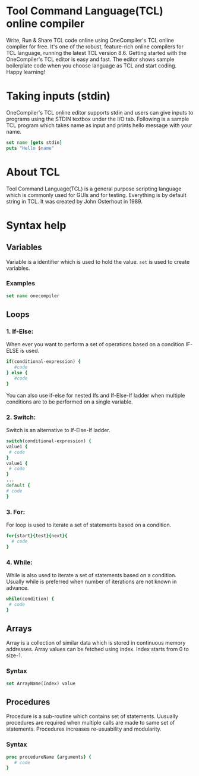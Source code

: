 # Tool Command Language(TCL) online compiler

Write, Run & Share TCL code online using OneCompiler's TCL online compiler for free. It's one of the robust, feature-rich online compilers for TCL language, running the latest TCL version 8.6. Getting started with the OneCompiler's TCL editor is easy and fast. The editor shows sample boilerplate code when you choose language as TCL and start coding. Happy learning!

# Taking inputs (stdin)
OneCompiler's TCL online editor supports stdin and users can give inputs to programs using the STDIN textbox under the I/O tab. Following is a sample TCL program which takes name as input and prints hello message with your name.

```tcl
set name [gets stdin]
puts "Hello $name"
```
# About TCL

Tool Command Language(TCL) is a general purpose scripting language which is commonly used for GUIs and for testing. Everything is by default string in TCL. It was created by John Osterhout in 1989.


# Syntax help

## Variables

Variable is a identifier which is used to hold the value. `set` is used to create variables.

### Examples

```tcl
set name onecompiler
```

## Loops

### 1. If-Else:

When ever you want to perform a set of operations based on a condition IF-ELSE is used.

```tcl
if(conditional-expression) {
   #code
} else {
   #code
}
```

You can also use if-else for nested Ifs and If-Else-If ladder when multiple conditions are to be performed on a single variable.

### 2. Switch:

Switch is an alternative to If-Else-If ladder.

```tcl
switch(conditional-expression) {    
value1 {     
 # code
}    
value1 {     
 # code
}    
...
default {
# code
} 
```
### 3. For:

For loop is used to iterate a set of statements based on a condition.

```tcl
for{start}{test}{next}{  
  # code  
} 
```
### 4. While:

While is also used to iterate a set of statements based on a condition. Usually while is preferred when number of iterations are not known in advance.

```tcl
while(condition) {  
 # code 
}  
```


## Arrays

Array is a collection of similar data which is stored in continuous memory addresses. Array values can be fetched using index. Index starts from 0 to size-1.

### Syntax

```tcl
set ArrayName(Index) value
```
## Procedures

Procedure is a sub-routine which contains set of statements. Uusually procedures are required when multiple calls are made to same set of statements. Procedures increases re-usuability and modularity.

### Syntax
```tcl
proc procedureName {arguments} {
   # code
}
```
